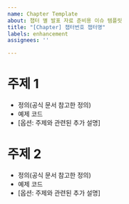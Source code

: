 ```yaml
---
name: Chapter Template
about: 챕터 별 발표 자료 준비용 이슈 템플릿
title: "[Chapter] 챕터번호 챕터명"
labels: enhancement
assignees: ''

---
```


# 주제 1
- 정의(공식 문서 참고한 정의)
- 예제 코드
- [옵션: 주제와 관련된 추가 설명]

# 주제 2
- 정의(공식 문서 참고한 정의)
- 예제 코드
- [옵션: 주제와 관련된 추가 설명]
